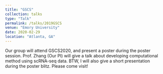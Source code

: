 ```yaml
---
title: "GSCS"
collection: talks
type: "Talk"
permalink: /talks/2019GSCS
venue: "Emory University"
date: 2020-02-29
location: "Atlanta, GA"
---
```


Our group will attend GSCS2020, and present a poster during the poster session. Prof. Zhang (Our PI) will give a talk about developing computational method using scRNA-seq data. BTW, I will also give a short presentation during the poster blitz. Please come visit!
